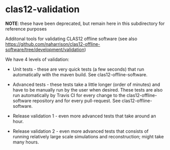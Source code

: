 # clas12-validation

**NOTE**: these have been deprecated, but remain here in this subdirectory for reference purposes

Additonal tools for validating CLAS12 offline software (see also https://github.com/naharrison/clas12-offline-software/tree/development/validation)

We have 4 levels of validation:

* Unit tests - these are very quick tests (a few seconds) that run automatically with the maven build. See clas12-offline-software.

* Advanced tests - these tests take a little longer (order of minutes) and have to be manually run by the user when desired. These tests are also run automatically by Travis CI for every change to the clas12-offline-software repository and for every pull-request. See clas12-offline-software.

* Release validation 1 - even more advanced tests that take around an hour.

* Release validation 2 - even more advanced tests that consists of running relatively large scale simulations and reconstruction; might take many hours.
